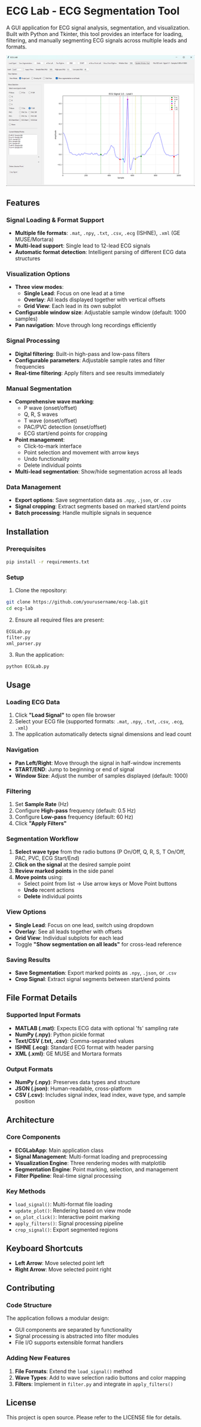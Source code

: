 # ECG Lab - ECG Segmentation Tool

A  GUI application for ECG signal analysis, segmentation, and visualization. Built with Python and Tkinter, this tool provides an interface for loading, filtering, and manually segmenting ECG signals across multiple leads and formats.

![screenshot](screenshot.png)

## Features

### Signal Loading & Format Support
- **Multiple file formats**: `.mat`, `.npy`, `.txt`, `.csv`, `.ecg` (ISHNE), `.xml` (GE MUSE/Mortara)
- **Multi-lead support**: Single lead to 12-lead ECG signals
- **Automatic format detection**: Intelligent parsing of different ECG data structures

### Visualization Options
- **Three view modes**:
  - **Single Lead**: Focus on one lead at a time
  - **Overlay**: All leads displayed together with vertical offsets
  - **Grid View**: Each lead in its own subplot
- **Configurable window size**: Adjustable sample window (default: 1000 samples)
- **Pan navigation**: Move through long recordings efficiently

### Signal Processing
- **Digital filtering**: Built-in high-pass and low-pass filters
- **Configurable parameters**: Adjustable sample rates and filter frequencies
- **Real-time filtering**: Apply filters and see results immediately

### Manual Segmentation
- **Comprehensive wave marking**:
  - P wave (onset/offset)
  - Q, R, S waves
  - T wave (onset/offset)
  - PAC/PVC detection (onset/offset)
  - ECG start/end points for cropping
- **Point management**:
  - Click-to-mark interface
  - Point selection and movement with arrow keys
  - Undo functionality
  - Delete individual points
- **Multi-lead segmentation**: Show/hide segmentation across all leads

### Data Management
- **Export options**: Save segmentation data as `.npy`, `.json`, or `.csv`
- **Signal cropping**: Extract segments based on marked start/end points
- **Batch processing**: Handle multiple signals in sequence

## Installation

### Prerequisites
```bash
pip install -r requirements.txt
```

### Setup
1. Clone the repository:
```bash
git clone https://github.com/yourusername/ecg-lab.git
cd ecg-lab
```

2. Ensure all required files are present:
```
ECGLab.py
filter.py
xml_parser.py
```

3. Run the application:
```bash
python ECGLab.py
```

## Usage

### Loading ECG Data
1. Click **"Load Signal"** to open file browser
2. Select your ECG file (supported formats: `.mat`, `.npy`, `.txt`, `.csv`, `.ecg`, `.xml`)
3. The application automatically detects signal dimensions and lead count

### Navigation
- **Pan Left/Right**: Move through the signal in half-window increments
- **START/END**: Jump to beginning or end of signal
- **Window Size**: Adjust the number of samples displayed (default: 1000)

### Filtering
1. Set **Sample Rate** (Hz)
2. Configure **High-pass** frequency (default: 0.5 Hz)
3. Configure **Low-pass** frequency (default: 60 Hz)
4. Click **"Apply Filters"**

### Segmentation Workflow
1. **Select wave type** from the radio buttons (P On/Off, Q, R, S, T On/Off, PAC, PVC, ECG Start/End)
2. **Click on the signal** at the desired sample point
3. **Review marked points** in the side panel
4. **Move points** using:
   - Select point from list → Use arrow keys or Move Point buttons
   - **Undo** recent actions
   - **Delete** individual points

### View Options
- **Single Lead**: Focus on one lead, switch using dropdown
- **Overlay**: See all leads together with offsets
- **Grid View**: Individual subplots for each lead
- Toggle **"Show segmentation on all leads"** for cross-lead reference

### Saving Results
- **Save Segmentation**: Export marked points as `.npy`, `.json`, or `.csv`
- **Crop Signal**: Extract signal segments between start/end points

## File Format Details

### Supported Input Formats
- **MATLAB (.mat)**: Expects ECG data with optional 'fs' sampling rate
- **NumPy (.npy)**: Python pickle format
- **Text/CSV (.txt, .csv)**: Comma-separated values
- **ISHNE (.ecg)**: Standard ECG format with header parsing
- **XML (.xml)**: GE MUSE and Mortara formats

### Output Formats
- **NumPy (.npy)**: Preserves data types and structure
- **JSON (.json)**: Human-readable, cross-platform
- **CSV (.csv)**: Includes signal index, lead index, wave type, and sample position

## Architecture

### Core Components
- **ECGLabApp**: Main application class
- **Signal Management**: Multi-format loading and preprocessing
- **Visualization Engine**: Three rendering modes with matplotlib
- **Segmentation Engine**: Point marking, selection, and management
- **Filter Pipeline**: Real-time signal processing

### Key Methods
- `load_signal()`: Multi-format file loading
- `update_plot()`: Rendering based on view mode
- `on_plot_click()`: Interactive point marking
- `apply_filters()`: Signal processing pipeline
- `crop_signal()`: Export segmented regions

## Keyboard Shortcuts
- **Left Arrow**: Move selected point left
- **Right Arrow**: Move selected point right

## Contributing

### Code Structure
The application follows a modular design:
- GUI components are separated by functionality
- Signal processing is abstracted into filter modules
- File I/O supports extensible format handlers

### Adding New Features
1. **File Formats**: Extend the `load_signal()` method
2. **Wave Types**: Add to wave selection radio buttons and color mapping
3. **Filters**: Implement in `filter.py` and integrate in `apply_filters()`



## License

This project is open source. Please refer to the LICENSE file for details.